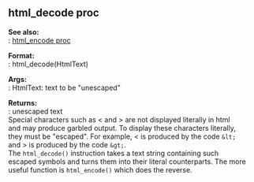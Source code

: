 ## html_decode proc    
**See also:**    
:   [html_encode proc](/proc/html_encode)    
<!-- -->    
**Format:**    
:   html_decode(HtmlText)    
<!-- -->    
**Args:**    
:   HtmlText: text to be \"unescaped\"    
<!-- -->    
**Returns:**    
:   unescaped text    
Special characters such as \< and \> are not displayed literally in html    
and may produce garbled output. To display these characters literally,    
they must be \"escaped\". For example, \< is produced by the code `&lt;`    
and \> is produced by the code `&gt;`.    
The `html_decode()` instruction takes a text string containing such    
escaped symbols and turns them into their literal counterparts. The more    
useful function is `html_encode()` which does the reverse.  